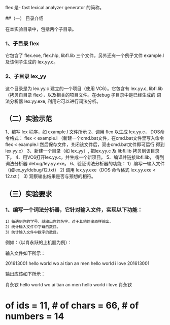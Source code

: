 flex 是- fast lexical analyzer generator 的简称。

##（一） 目录介绍

在本实验目录中，包括两个子目录。


### 1、子目录 flex 

它包含了 flex.exe, flex.hlp, libfl.lib 三个文件，另外还有一个例子文件 example.l 及该例子生成的 lex.yy.c。

### 2、子目录 lex_yy

这个目录是为 lex.yy.c 建立的一个项目（使用 VC6）。它包含有 lex.yy.c, libfl.lib （拷贝自目录 flex），以及相关的项目文件。在debug 子目录中是已经生成的 词法分析器 lex.yy.exe, 利用它可以进行词法分析。

## （二）实验示范

1、编写 lex 程序，如 example.l 文件所示
2、调用 flex 以生成 lex.yy.c， DOS命令格式： flex < example.l
（新建一个cmd.bat文件，在cmd.bat文件里写入命令 flex < example.l
然后保存文件，关闭该文件后，双击cmd.bat文件即可运行 得到lex.yy.c）
3、新建一个目录（如 lex_yy）, 把lex.yy.c 及 libfl.lib 拷贝到该目录下。
4、用VC6打开lex.yy.c，并生成一个新项目。
5、编译并链接libfl.lib， 得到词法分析器 debug/ley.yy.exe。
6、验证词法分析器的功能：
    1）编写一输入文件（如lex_yy/debug/12.txt）
    2) 调用 lex.yy.exe（DOS 命令格式 lex.yy.exe < 12.txt ）
    3) 观察输出结果是否与预想的相符。

## （三）实验要求

### 1、编写一个词法分析器，它针对输入文件，实现以下功能：

    1）每遇到你的学号，就输出你的名字，对于其他的串原样输出。
    2）统计输入文件中字母的数目。
    3）统计输入文件中数字的数目。


例如：（以肖永跃的上机题为例）：

输入文件如下所示：

201613001 hello world
wo ai tian an men 
hello world i love
201613001

输出应该如下所示：

肖永钦 hello world
wo ai tian an men
hello world i love
肖永钦
# of ids = 11, # of chars = 66, # of numbers = 14

	